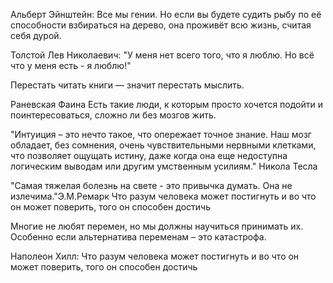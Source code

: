 ﻿Альберт Эйнштейн:
Все мы гении. Но если вы будете судить рыбу по её способности взбираться на дерево, она проживёт всю жизнь, считая себя дурой.

Толстой Лев Николаевич: "У меня нет всего того, что я люблю. Но всё что у меня есть - я люблю!"


Перестать читать книги — значит перестать мыслить.

﻿Раневская Фаина
Есть такие люди, к которым просто хочется подойти и поинтересоваться, сложно ли без мозгов жить.

"Интуиция – это нечто такое, что опережает точное знание. Наш мозг обладает, без сомнения, очень чувствительными нервными клетками, что позволяет ощущать истину, даже когда она еще недоступна логическим выводам или другим умственным усилиям." Никола Тесла

"Самая тяжелая болезнь на свете - это привычка думать. Она не излечима."Э.М.Ремарк
Что разум человека может постигнуть и во что он может поверить, того он способен достичь

Многие не любят перемен, но мы должны научиться принимать их. Особенно если альтернатива переменам – это катастрофа.

Наполеон Хилл: Что разум человека может постигнуть и во что он может поверить, того он способен достичь
